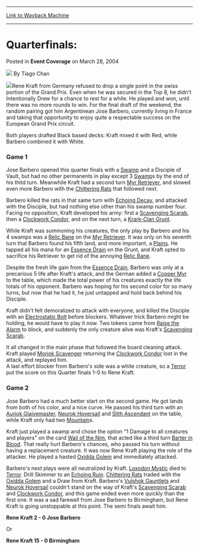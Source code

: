 
---
[Link to Wayback Machine](https://web.archive.org/web/20220520023114/https://magic.wizards.com/en/articles/archive/event-coverage/quarterfinals-2004-03-28-1)

[_metadata_:author]:- "Tiago Chan"
[_metadata_:description]:- "Rene Kraft from Germany refused to drop a single point in the swiss portion of the Grand Prix. Even when he was secured in the Top 8, he didn't Intentionally Drew for a chance to rest for a while. He played and won, until there was no more rounds to win. For the final draft of the weekend, the random pairing got him Argentinean Jose Barbero, currently living in France and"
[_metadata_:generator]:- "Drupal 7 (http://drupal.org)"
[_metadata_:node]:- "535486"
[_metadata_:publish_date]:- "2004-03-28"
[_metadata_:source]:- "div-main-content"
[_metadata_:title]:- "Quarterfinals:"
[_metadata_:wayback_capture_timestamp]:- "2022-05-20 02:31:14"
[_metadata_:wayback_raw_url]:- "https://web.archive.org/web/20220520023114id_/https://magic.wizards.com/en/articles/archive/event-coverage/quarterfinals-2004-03-28-1"
[_metadata_:wayback_url]:- "https://magic.wizards.com/en/articles/archive/event-coverage/quarterfinals-2004-03-28-1"
---


Quarterfinals:
==============



 Posted in **Event Coverage**
 on March 28, 2004 






![](https://media.magic.wizards.com/styles/auth_small/public/generic-avatar-150_97.png)
By Tiago Chan











![](https://media.magic.wizards.com/image_legacy_migration/sideboard/images/gpbir04/qf3_1.jpg)Rene Kraft from Germany refused to drop a single point in the swiss portion of the Grand Prix. Even when he was secured in the Top 8, he didn't Intentionally Drew for a chance to rest for a while. He played and won, until there was no more rounds to win. For the final draft of the weekend, the random pairing got him Argentinean Jose Barbero, currently living in France and taking that opportunity to enjoy quite a respectable success on the European Grand Prix circuit.

Both players drafted Black based decks: Kraft mixed it with Red, while Barbero combined it with White. 

### Game 1

Jose Barbero opened this quarter finals with a [Swamp](https://gatherer.wizards.com/Pages/Card/Details.aspx?name=Swamp) and a Disciple of Vault, but had no other permanents in play except 3 [Swamp](https://gatherer.wizards.com/Pages/Card/Details.aspx?name=Swamp)s by the end of his thitd turn. Meanwhile Kraft had a second turn [Myr Retriever](https://gatherer.wizards.com/Pages/Card/Details.aspx?name=Myr+Retriever), and slowed even more Barbero with the [Chittering Rats](https://gatherer.wizards.com/Pages/Card/Details.aspx?name=Chittering+Rats) that followed next. 

Barbero killed the rats in that same turn with [Echoing Decay](https://gatherer.wizards.com/Pages/Card/Details.aspx?name=Echoing+Decay), and attacked with the Disciple, but had nothing else other than his swamp number four. Facing no opposition, Kraft developed his army: first a [Scavenging Scarab](https://gatherer.wizards.com/Pages/Card/Details.aspx?name=Scavenging+Scarab), then a [Clockwork Condor](https://gatherer.wizards.com/Pages/Card/Details.aspx?name=Clockwork+Condor), and on the next turn, a [Krark-Clan Grunt](https://gatherer.wizards.com/Pages/Card/Details.aspx?name=Krark-Clan+Grunt). 

While Kraft was summoning his creatures, the only play by Barbero and his 4 swamps was a [Relic Bane](https://gatherer.wizards.com/Pages/Card/Details.aspx?name=Relic+Bane) on the [Myr Retriever](https://gatherer.wizards.com/Pages/Card/Details.aspx?name=Myr+Retriever). It was only on his seventh turn that Barbero found his fifth land, and more important, a [Plains](https://gatherer.wizards.com/Pages/Card/Details.aspx?name=Plains). He tapped all his mana for an [Essence Drain](https://gatherer.wizards.com/Pages/Card/Details.aspx?name=Essence+Drain) on the Grunt, and Kraft opted to sacrifice his Retriever to get rid of the annoying [Relic Bane](https://gatherer.wizards.com/Pages/Card/Details.aspx?name=Relic+Bane). 

Despite the fresh life gain from the [Essence Drain](https://gatherer.wizards.com/Pages/Card/Details.aspx?name=Essence+Drain), Barbero was only at a precarious 5 life after Kraft's attack, and the German added a [Copper Myr](https://gatherer.wizards.com/Pages/Card/Details.aspx?name=Copper+Myr) to the table, which made the total power of his creatures exactly the life totals of his opponent. Barbero was hoping for his second color for so many turns, but now that he had it, he just untapped and hold back behind his Disciple. 

Kraft didn't felt demoralized to attack with everyone, and killed the Disciple with an [Electrostatic Bolt](https://gatherer.wizards.com/Pages/Card/Details.aspx?name=Electrostatic+Bolt) before blockers. Whatever trick Barbero might be holding, he would have to play it now. Two tokens came from [Raise the Alarm](https://gatherer.wizards.com/Pages/Card/Details.aspx?name=Raise+the+Alarm) to block, and suddenly the only creature alive was Kraft's [Scavenging Scarab](https://gatherer.wizards.com/Pages/Card/Details.aspx?name=Scavenging+Scarab).

It all changed in the main phase that followed the board cleaning attack. Kraft played [Moriok Scavenger](https://gatherer.wizards.com/Pages/Card/Details.aspx?name=Moriok+Scavenger) returning the [Clockwork Condor](https://gatherer.wizards.com/Pages/Card/Details.aspx?name=Clockwork+Condor) lost in the attack, and replayed him.  
 A last effort blocker from Barbero's side was a white creature, so a [Terror](https://gatherer.wizards.com/Pages/Card/Details.aspx?name=Terror) put the score on this Quarter finals 1-0 to Rene Kraft.

### Game 2

Jose Barbero had a much better start on the second game. He got lands from both of his color, and a nice curve. He passed his third turn with an [Auriok Glaivemaster](https://gatherer.wizards.com/Pages/Card/Details.aspx?name=Auriok+Glaivemaster), [Neurok Hoversail](https://gatherer.wizards.com/Pages/Card/Details.aspx?name=Neurok+Hoversail) and [Slith Ascendant](https://gatherer.wizards.com/Pages/Card/Details.aspx?name=Slith+Ascendant) on the table, while Kraft only had two [Mountain](https://gatherer.wizards.com/Pages/Card/Details.aspx?name=Mountain)s. 

Kraft just played a swamp and chose the option "1 Damage to all creatures and players" on the card [Wail of the Nim](https://gatherer.wizards.com/Pages/Card/Details.aspx?name=Wail+of+the+Nim), that acted like a third turn [Barter in Blood](https://gatherer.wizards.com/Pages/Card/Details.aspx?name=Barter+in+Blood). That really hurt Barbero's chances, who passed his turn without having a replacement creature. It was now Rene Kraft playing the role of the attacker. He played a hasted [Oxidda Golem](https://gatherer.wizards.com/Pages/Card/Details.aspx?name=Oxidda+Golem) and immediately attacked. 

Barbero's next plays were all neutralized by Kraft. [Loxodon Mystic](https://gatherer.wizards.com/Pages/Card/Details.aspx?name=Loxodon+Mystic) died to [Terror](https://gatherer.wizards.com/Pages/Card/Details.aspx?name=Terror). Drill Skimmer to an [Echoing Ruin](https://gatherer.wizards.com/Pages/Card/Details.aspx?name=Echoing+Ruin). [Chittering Rats](https://gatherer.wizards.com/Pages/Card/Details.aspx?name=Chittering+Rats) traded with the [Oxidda Golem](https://gatherer.wizards.com/Pages/Card/Details.aspx?name=Oxidda+Golem) and a Draw from Kraft. Barbero's [Vulshok Gauntlets](https://gatherer.wizards.com/Pages/Card/Details.aspx?name=Vulshok+Gauntlets) and [Neurok Hoversail](https://gatherer.wizards.com/Pages/Card/Details.aspx?name=Neurok+Hoversail) couldn't stand on the way of Kraft's [Scavenging Scarab](https://gatherer.wizards.com/Pages/Card/Details.aspx?name=Scavenging+Scarab) and [Clockwork Condor](https://gatherer.wizards.com/Pages/Card/Details.aspx?name=Clockwork+Condor), and this game ended even more quickly than the first one. It was a sad farewell from Jose Barbero to Birmingham, but Rene Kraft is going unstoppable at this point. The semi finals await him.

**Rene Kraft 2 - 0 Jose Barbero**

Or

**Rene Kraft 15 - 0 Birmingham**







